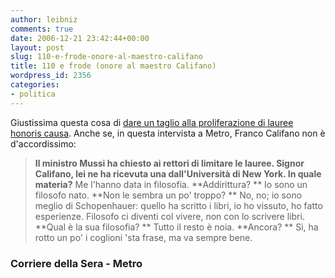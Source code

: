 ```yaml
---
author: leibniz
comments: true
date: 2006-12-21 23:42:44+00:00
layout: post
slug: 110-e-frode-onore-al-maestro-califano
title: 110 e frode (onore al maestro Califano)
wordpress_id: 2356
categories:
- politica
---
```


Giustissima questa cosa di [dare un taglio alla proliferazione di lauree honoris causa](http://www.corriere.it/Primo_Piano/Cronache/2006/12_Dicembre/20/severgnini.shtml). Anche se, in questa intervista a Metro, Franco Califano non è d'accordissimo:


> **Il ministro Mussi ha chiesto ai rettori di limitare le lauree. Signor Califano, lei ne ha ricevuta una dall'Università di New York. In quale materia?**
Me l'hanno data in filosofia.
**Addirittura? **
Io sono un filosofo nato.
**Non le sembra un po' troppo? **
No, no; io sono meglio di Schopenhauer: quello ha scritto i libri, io ho vissuto, ho fatto esperienze. Filosofo ci diventi col vivere, non con lo scrivere libri.
**Qual è la sua filosofia? **
Tutto il resto è noia.
**Ancora? **
Sì, ha rotto un po' i coglioni 'sta frase, ma va sempre bene.




### Corriere della Sera - Metro

